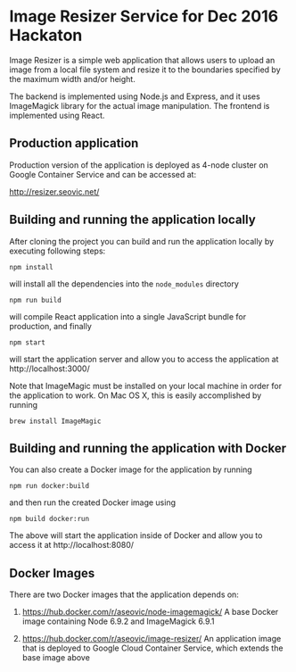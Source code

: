 # Image Resizer Service for Dec 2016 Hackaton

Image Resizer is a simple web application that allows users to upload an image from a local 
file system and resize it to the boundaries specified by the maximum width and/or height.

The backend is implemented using Node.js and Express, and it uses ImageMagick library for the
actual image manipulation. The frontend is implemented using React.

## Production application

Production version of the application is deployed as 4-node cluster on Google Container Service
and can be accessed at:

http://resizer.seovic.net/

## Building and running the application locally
 
After cloning the project you can build and run the application locally by executing following steps:

```
npm install
```
will install all the dependencies into the `node_modules` directory

```
npm run build
```
will compile React application into a single JavaScript bundle for production, and finally

```
npm start
```
will start the application server and allow you to access the application at http://localhost:3000/

Note that ImageMagic must be installed on your local machine in order for the application to work.
On Mac OS X, this is easily accomplished by running
```
brew install ImageMagic
```

## Building and running the application with Docker

You can also create a Docker image for the application by running
```
npm run docker:build
```

and then run the created Docker image using
```
npm build docker:run
```

The above will start the application inside of Docker and allow you to access it at http://localhost:8080/

## Docker Images

There are two Docker images that the application depends on:
 
 1. https://hub.docker.com/r/aseovic/node-imagemagick/
    A base Docker image containing Node 6.9.2 and ImageMagick 6.9.1
    
 2. https://hub.docker.com/r/aseovic/image-resizer/
    An application image that is deployed to Google Cloud Container Service, which extends the base 
    image above
     

